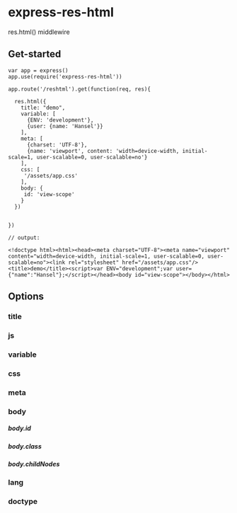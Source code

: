 # express-res-html
res.html() middlewire

## Get-started

    var app = express()
    app.use(require('express-res-html'))

    app.route('/reshtml').get(function(req, res){

      res.html({
        title: "demo",
        variable: [
          {ENV: 'development'},
          {user: {name: 'Hansel'}}
        ],
        meta: [
          {charset: 'UTF-8'},
          {name: 'viewport', content: 'width=device-width, initial-scale=1, user-scalable=0, user-scalable=no'}
        ],
        css: [
         '/assets/app.css'
        ],
        body: {
         id: 'view-scope'
        }
      })


    })

    // output:

    <!doctype html><html><head><meta charset="UTF-8"><meta name="viewport" content="width=device-width, initial-scale=1, user-scalable=0, user-scalable=no"><link rel="stylesheet" href="/assets/app.css"/><title>demo</title><script>var ENV="development";var user={"name":"Hansel"};</script></head><body id="view-scope"></body></html>



## Options

### title

### js

### variable

### css

### meta

### body

##### body.id
##### body.class
##### body.childNodes

### lang

### doctype